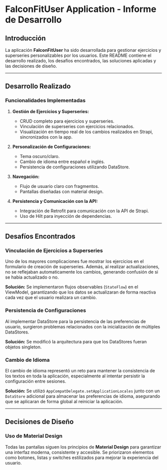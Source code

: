 # FalconFitUser Application - Informe de Desarrollo

## Introducción
La aplicación **FalconFitUser** ha sido desarrollada para gestionar ejercicios y superseries personalizables por los usuarios. 
Este README contiene el desarrollo realizado, los desafíos encontrados, las soluciones aplicadas y las decisiones de diseño.

---

## Desarrollo Realizado

### Funcionalidades Implementadas
1. **Gestión de Ejercicios y Superseries:**
   - CRUD completo para ejercicios y superseries.
   - Vinculación de superseries con ejercicios relacionados.
   - Visualización en tiempo real de los cambios realizados en Strapi, sincronizados con la app.

2. **Personalización de Configuraciones:**
   - Tema oscuro/claro.
   - Cambio de idioma entre español e inglés.
   - Persistencia de configuraciones utilizando DataStore.

3. **Navegación:**
   - Flujo de usuario claro con fragmentos.
   - Pantallas diseñadas con material design.

4. **Persistencia y Comunicación con la API:**
   - Integración de Retrofit para comunicación con la API de Strapi.
   - Uso de Hilt para inyección de dependencias.

---

## Desafíos Encontrados

### Vinculación de Ejercicios a Superseries
Uno de los mayores complicaciones fue mostrar los ejercicios en el formulario de creación de superseries. 
Además, al realizar actualizaciones, no se reflejaban automaticamente los cambios, generando confusión de si se habia actualizado o no.

**Solución:** Se implementaron flujos observables (`StateFlow`) en el ViewModel, garantizando que los datos se actualizaran de forma reactiva cada vez que el usuario realizara un cambio.

### Persistencia de Configuraciones
Al implementar DataStore para la persistencia de las preferencias de usuario, surgieron problemas relacionados con la inicialización de múltiples DataStores.

**Solución:** Se modificó la arquitectura para que los DataStores fueran objetos singleton.

### Cambio de Idioma
El cambio de idioma representó un reto para mantener la consistencia de los textos en toda la aplicación, especialmente al intentar persistir la configuración entre sesiones.

**Solución:** Se utilizó `AppCompatDelegate.setApplicationLocales` junto con un `DataStore` adicional para almacenar las preferencias de idioma, asegurando que se aplicaran de forma global al reiniciar la aplicación.

---

## Decisiones de Diseño

### Uso de Material Design
Todas las pantallas siguen los principios de **Material Design** para garantizar una interfaz moderna, consistente y accesible. 
Se priorizaron elementos como botones, listas y switches estilizados para mejorar la experiencia del usuario.
